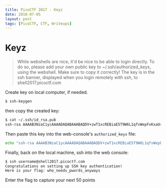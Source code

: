 ```yaml
---
title: PicoCTF 2017 - Keyz
date: 2018-07-05
layout: post
tags: [PicoCTF, CTF, Writeups]
---
```


# Keyz

> While webshells are nice, it'd be nice to be able to login directly. To do so, please add your own public key to ~/.ssh/authorized_keys, using the webshell. Make sure to copy it correctly! The key is in the ssh banner, displayed when you login remotely with ssh, to shell2017.picoctf.com

Create key on local computer, if needed.

```bash
$ ssh-keygen
```

then copy the created key:

```bash
$ cat ~/.ssh/id_rsa.pub 
ssh-rsa AAAAB3NzaC1ycAAAADAQABAAABAQDV+zwT1xcREBiaE5T9W6L1qfvWepFxKxaUrbAur2Khb0GKIxyBTFVyubxk/8g/cqvwvoRMRFGVgTLBIegZiVyaIYP+v7qQe2DZcyIWGPS849H4frMxbiuattfQ/5jKyo3O73R8IkrmoFmNN5VIyO6qQ60zQWjQcu/nIAE+aLGjnKeuAwJd5+EuvWKgDM2kS6C6pjLXcZ1s4artBLHPU77oEdv6Q/+7LSzdnX/RvU+Qrk9rPouipoJ5/J1rPU8jJ79kX1eYxq6WxcqF8CGkw4Jws+Tjo0D0LkI2ZxA7soBFVll4ROInyYsy4aOwACQeIYl59DJVkj/EFma97p/x user@host                                                  
```

Then paste this key into the web-console's `authorized_keys` file:

```bash
echo "ssh-rsa AAAAB3NzaC1ycAAAADAQABAAABAQDV+zwT1xcREBiaE5T9W6L1qfvWepFxKxaUrbAur2Khb0GKIxyBTFVyubxk/8g/cqvwvoRMRFGVgTLBIegZiVyaIYP+v7qQe2DZcyIWGPS849H4frMxbiuattfQ/5jKyo3O73R8IkrmoFmNN5VIyO6qQ60zQWjQcu/nIAE+aLGjnKeuAwJd5+EuvWKgDM2kS6C6pjLXcZ1s4artBLHPU77oEdv6Q/+7LSzdnX/RvU+Qrk9rPouipoJ5/J1rPU8jJ79kX1eYxq6WxcqF8CGkw4Jws+Tjo0D0LkI2ZxA7soBFVll4ROInyYsy4aOwACQeIYl59DJVkj/EFma97p/x user@host" >> ~/.ssh/authorized_keys
```

Finally, back on the local machine, ssh into the web console:

```bash
$ ssh username@shell2017.picoctf.com
Congratulations on setting up SSH key authentication!
Here is your flag: who_needs_pwords_anyways
```

Enter the flag to capture your next 50 points